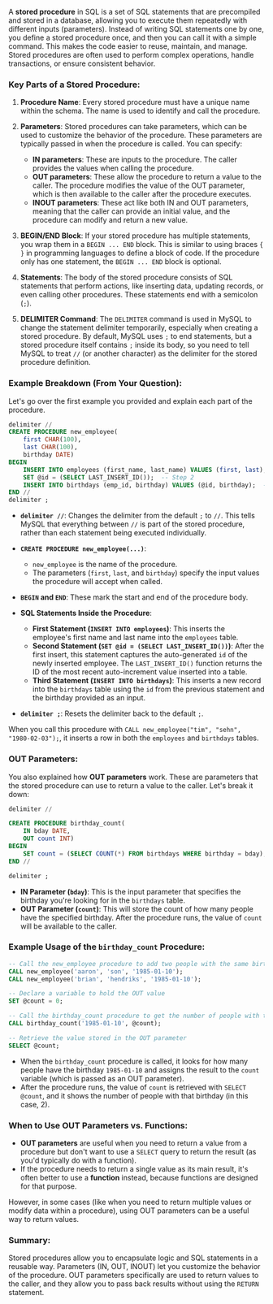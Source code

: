 A **stored procedure** in SQL is a set of SQL statements that are precompiled and stored in a database, allowing you to execute them repeatedly with different inputs (parameters). Instead of writing SQL statements one by one, you define a stored procedure once, and then you can call it with a simple command. This makes the code easier to reuse, maintain, and manage. Stored procedures are often used to perform complex operations, handle transactions, or ensure consistent behavior.

### Key Parts of a Stored Procedure:

1. **Procedure Name**: 
   Every stored procedure must have a unique name within the schema. The name is used to identify and call the procedure.

2. **Parameters**: 
   Stored procedures can take parameters, which can be used to customize the behavior of the procedure. These parameters are typically passed in when the procedure is called. You can specify:
   - **IN parameters**: These are inputs to the procedure. The caller provides the values when calling the procedure.
   - **OUT parameters**: These allow the procedure to return a value to the caller. The procedure modifies the value of the OUT parameter, which is then available to the caller after the procedure executes.
   - **INOUT parameters**: These act like both IN and OUT parameters, meaning that the caller can provide an initial value, and the procedure can modify and return a new value.

3. **BEGIN/END Block**: 
   If your stored procedure has multiple statements, you wrap them in a `BEGIN ... END` block. This is similar to using braces `{ }` in programming languages to define a block of code. If the procedure only has one statement, the `BEGIN ... END` block is optional.

4. **Statements**: 
   The body of the stored procedure consists of SQL statements that perform actions, like inserting data, updating records, or even calling other procedures. These statements end with a semicolon (`;`).

5. **DELIMITER Command**: 
   The `DELIMITER` command is used in MySQL to change the statement delimiter temporarily, especially when creating a stored procedure. By default, MySQL uses `;` to end statements, but a stored procedure itself contains `;` inside its body, so you need to tell MySQL to treat `//` (or another character) as the delimiter for the stored procedure definition.

### Example Breakdown (From Your Question):

Let's go over the first example you provided and explain each part of the procedure.

```sql
delimiter //
CREATE PROCEDURE new_employee(
    first CHAR(100),
    last CHAR(100),
    birthday DATE)
BEGIN
    INSERT INTO employees (first_name, last_name) VALUES (first, last);  -- Step 1
    SET @id = (SELECT LAST_INSERT_ID());  -- Step 2
    INSERT INTO birthdays (emp_id, birthday) VALUES (@id, birthday);  -- Step 3
END //
delimiter ;
```

- **`delimiter //`**: Changes the delimiter from the default `;` to `//`. This tells MySQL that everything between `//` is part of the stored procedure, rather than each statement being executed individually.
  
- **`CREATE PROCEDURE new_employee(...)`**: 
  - `new_employee` is the name of the procedure.
  - The parameters (`first`, `last`, and `birthday`) specify the input values the procedure will accept when called.

- **`BEGIN` and `END`**: These mark the start and end of the procedure body.

- **SQL Statements Inside the Procedure**:
  - **First Statement (`INSERT INTO employees`)**: This inserts the employee's first name and last name into the `employees` table.
  - **Second Statement (`SET @id = (SELECT LAST_INSERT_ID())`)**: After the first insert, this statement captures the auto-generated `id` of the newly inserted employee. The `LAST_INSERT_ID()` function returns the ID of the most recent auto-increment value inserted into a table.
  - **Third Statement (`INSERT INTO birthdays`)**: This inserts a new record into the `birthdays` table using the `id` from the previous statement and the birthday provided as an input.

- **`delimiter ;`**: Resets the delimiter back to the default `;`.

When you call this procedure with `CALL new_employee("tim", "sehn", "1980-02-03");`, it inserts a row in both the `employees` and `birthdays` tables.

### OUT Parameters:

You also explained how **OUT parameters** work. These are parameters that the stored procedure can use to return a value to the caller. Let's break it down:

```sql
delimiter //

CREATE PROCEDURE birthday_count(
    IN bday DATE,
    OUT count INT)
BEGIN
    SET count = (SELECT COUNT(*) FROM birthdays WHERE birthday = bday);
END //

delimiter ;
```

- **IN Parameter (`bday`)**: This is the input parameter that specifies the birthday you're looking for in the `birthdays` table.
- **OUT Parameter (`count`)**: This will store the count of how many people have the specified birthday. After the procedure runs, the value of `count` will be available to the caller.

### Example Usage of the `birthday_count` Procedure:

```sql
-- Call the new_employee procedure to add two people with the same birthday
CALL new_employee('aaron', 'son', '1985-01-10');
CALL new_employee('brian', 'hendriks', '1985-01-10');

-- Declare a variable to hold the OUT value
SET @count = 0;

-- Call the birthday_count procedure to get the number of people with that birthday
CALL birthday_count('1985-01-10', @count);

-- Retrieve the value stored in the OUT parameter
SELECT @count;
```

- When the `birthday_count` procedure is called, it looks for how many people have the birthday `1985-01-10` and assigns the result to the `count` variable (which is passed as an OUT parameter).
- After the procedure runs, the value of `count` is retrieved with `SELECT @count`, and it shows the number of people with that birthday (in this case, 2).

### When to Use OUT Parameters vs. Functions:

- **OUT parameters** are useful when you need to return a value from a procedure but don't want to use a `SELECT` query to return the result (as you'd typically do with a function).
- If the procedure needs to return a single value as its main result, it's often better to use a **function** instead, because functions are designed for that purpose.

However, in some cases (like when you need to return multiple values or modify data within a procedure), using OUT parameters can be a useful way to return values.

### Summary:

Stored procedures allow you to encapsulate logic and SQL statements in a reusable way. Parameters (IN, OUT, INOUT) let you customize the behavior of the procedure. OUT parameters specifically are used to return values to the caller, and they allow you to pass back results without using the `RETURN` statement.
